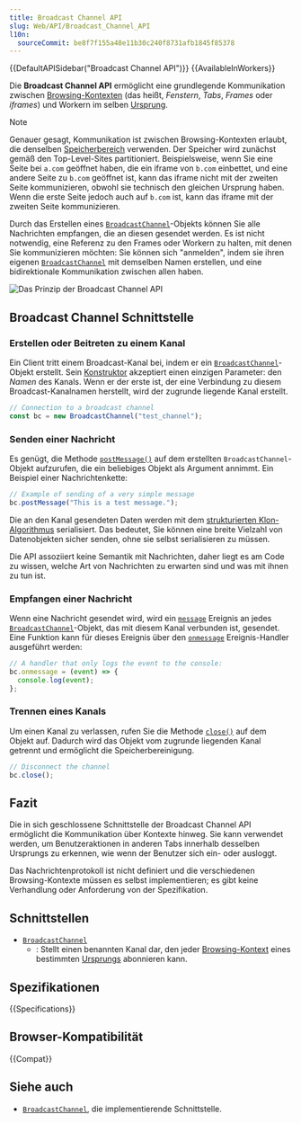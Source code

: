 ```yaml
---
title: Broadcast Channel API
slug: Web/API/Broadcast_Channel_API
l10n:
  sourceCommit: be8f7f155a48e11b30c240f8731afb1845f85378
---
```


{{DefaultAPISidebar("Broadcast Channel API")}} {{AvailableInWorkers}}

Die **Broadcast Channel API** ermöglicht eine grundlegende Kommunikation zwischen [Browsing-Kontexten](/de/docs/Glossary/browsing_context) (das heißt, _Fenstern_, _Tabs_, _Frames_ oder _iframes_) und Workern im selben [Ursprung](/de/docs/Glossary/origin).

> [!NOTE]
> Genauer gesagt, Kommunikation ist zwischen Browsing-Kontexten erlaubt, die denselben [Speicherbereich](/de/docs/Web/Privacy/State_Partitioning) verwenden. Der Speicher wird zunächst gemäß den Top-Level-Sites partitioniert. Beispielsweise, wenn Sie eine Seite bei `a.com` geöffnet haben, die ein iframe von `b.com` einbettet, und eine andere Seite zu `b.com` geöffnet ist, kann das iframe nicht mit der zweiten Seite kommunizieren, obwohl sie technisch den gleichen Ursprung haben. Wenn die erste Seite jedoch auch auf `b.com` ist, kann das iframe mit der zweiten Seite kommunizieren.

Durch das Erstellen eines [`BroadcastChannel`](/de/docs/Web/API/BroadcastChannel)-Objekts können Sie alle Nachrichten empfangen, die an diesen gesendet werden. Es ist nicht notwendig, eine Referenz zu den Frames oder Workern zu halten, mit denen Sie kommunizieren möchten: Sie können sich "anmelden", indem sie ihren eigenen [`BroadcastChannel`](/de/docs/Web/API/BroadcastChannel) mit demselben Namen erstellen, und eine bidirektionale Kommunikation zwischen allen haben.

![Das Prinzip der Broadcast Channel API](broadcastchannel.png)

## Broadcast Channel Schnittstelle

### Erstellen oder Beitreten zu einem Kanal

Ein Client tritt einem Broadcast-Kanal bei, indem er ein [`BroadcastChannel`](/de/docs/Web/API/BroadcastChannel)-Objekt erstellt. Sein [Konstruktor](/de/docs/Web/API/BroadcastChannel/BroadcastChannel) akzeptiert einen einzigen Parameter: den _Namen_ des Kanals. Wenn er der erste ist, der eine Verbindung zu diesem Broadcast-Kanalnamen herstellt, wird der zugrunde liegende Kanal erstellt.

```js
// Connection to a broadcast channel
const bc = new BroadcastChannel("test_channel");
```

### Senden einer Nachricht

Es genügt, die Methode [`postMessage()`](/de/docs/Web/API/BroadcastChannel/postMessage) auf dem erstellten `BroadcastChannel`-Objekt aufzurufen, die ein beliebiges Objekt als Argument annimmt. Ein Beispiel einer Nachrichtenkette:

```js
// Example of sending of a very simple message
bc.postMessage("This is a test message.");
```

Die an den Kanal gesendeten Daten werden mit dem [strukturierten Klon-Algorithmus](/de/docs/Web/API/Web_Workers_API/Structured_clone_algorithm) serialisiert. Das bedeutet, Sie können eine breite Vielzahl von Datenobjekten sicher senden, ohne sie selbst serialisieren zu müssen.

Die API assoziiert keine Semantik mit Nachrichten, daher liegt es am Code zu wissen, welche Art von Nachrichten zu erwarten sind und was mit ihnen zu tun ist.

### Empfangen einer Nachricht

Wenn eine Nachricht gesendet wird, wird ein [`message`](/de/docs/Web/API/BroadcastChannel/message_event) Ereignis an jedes [`BroadcastChannel`](/de/docs/Web/API/BroadcastChannel)-Objekt, das mit diesem Kanal verbunden ist, gesendet. Eine Funktion kann für dieses Ereignis über den [`onmessage`](/de/docs/Web/API/BroadcastChannel/message_event) Ereignis-Handler ausgeführt werden:

```js
// A handler that only logs the event to the console:
bc.onmessage = (event) => {
  console.log(event);
};
```

### Trennen eines Kanals

Um einen Kanal zu verlassen, rufen Sie die Methode [`close()`](/de/docs/Web/API/BroadcastChannel/close) auf dem Objekt auf. Dadurch wird das Objekt vom zugrunde liegenden Kanal getrennt und ermöglicht die Speicherbereinigung.

```js
// Disconnect the channel
bc.close();
```

## Fazit

Die in sich geschlossene Schnittstelle der Broadcast Channel API ermöglicht die Kommunikation über Kontexte hinweg. Sie kann verwendet werden, um Benutzeraktionen in anderen Tabs innerhalb desselben Ursprungs zu erkennen, wie wenn der Benutzer sich ein- oder ausloggt.

Das Nachrichtenprotokoll ist nicht definiert und die verschiedenen Browsing-Kontexte müssen es selbst implementieren; es gibt keine Verhandlung oder Anforderung von der Spezifikation.

## Schnittstellen

- [`BroadcastChannel`](/de/docs/Web/API/BroadcastChannel)
  - : Stellt einen benannten Kanal dar, den jeder [Browsing-Kontext](/de/docs/Glossary/browsing_context) eines bestimmten [Ursprungs](/de/docs/Glossary/origin) abonnieren kann.

## Spezifikationen

{{Specifications}}

## Browser-Kompatibilität

{{Compat}}

## Siehe auch

- [`BroadcastChannel`](/de/docs/Web/API/BroadcastChannel), die implementierende Schnittstelle.
